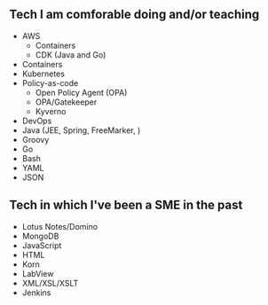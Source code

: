 ## Tech I am comforable doing and/or teaching

- AWS
  - Containers
  - CDK (Java and Go)
- Containers
- Kubernetes
- Policy-as-code
  - Open Policy Agent (OPA)
  - OPA/Gatekeeper
  - Kyverno
- DevOps
- Java (JEE, Spring, FreeMarker, )
- Groovy
- Go
- Bash
- YAML
- JSON

## Tech in which I've been a SME in the past

- Lotus Notes/Domino
- MongoDB
- JavaScript
- HTML
- Korn
- LabView
- XML/XSL/XSLT
- Jenkins

